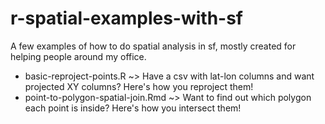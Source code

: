 # r-spatial-examples-with-sf
A few examples of how to do spatial analysis in sf, mostly created for helping people around my office.

* basic-reproject-points.R ~> Have a csv with lat-lon columns and want projected XY columns? Here's how you reproject them!
* point-to-polygon-spatial-join.Rmd ~> Want to find out which polygon each point is inside? Here's how you intersect them!
